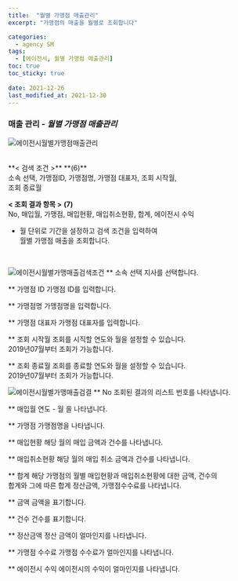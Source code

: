 ```yaml
---
title:  "월별 가맹점 매출관리"
excerpt: "가맹점의 매출을 월별로 조회합니다"

categories:
  - agency SM
tags:
  - [에이전시, 월별 가맹점 매출관리]
toc: true
toc_sticky: true
 
date: 2021-12-26
last_modified_at: 2021-12-30
---
```

### 매출 관리 - *월별 가맹점 매출관리*
![에이전시월별가맹점매출관리](https://user-images.githubusercontent.com/95394003/147521963-d8f8cbb1-1ce1-4348-9647-d490d504e8a4.jpeg)

 <br>
**< 검색 조건 >** **(6)**
<br>소속 선택, 가맹점ID, 가맹점명, 가맹점 대표자, 조회 시작월,<br>조회 종료월

**< 조회 결과 항목 >** **(7)**
<br>No, 매입월, 가맹점, 매입현황, 매입취소현황, 합계, 에이전시 수익


- 월 단위로 기간을 설정하고 검색 조건을 입력하여<br>월별 가맹점 매출을 조회합니다.


<br>

![에이전시월별가맹매출검색조건](https://user-images.githubusercontent.com/95394003/147522079-70e582f8-26bf-487c-a994-6de43d4e8096.jpeg)
** 소속 선택
지사를 선택합니다.

** 가맹점 ID
가맹점 ID를 입력합니다.

** 가맹점명
가맹점명을 입력합니다.

** 가맹점 대표자
가맹점 대표자를 입력합니다.

** 조회 시작월
조회를 시직할 연도와 월을 설정할 수 있습니다.<br>2019년07월부터 조회가 가능합니다.

** 조회 종료월
조회를 종료할 연도와 월을 설정할 수 있습니다.<br>2019년07월부터 조회가 가능합니다.
<br>

![에이전시월별가맹매출검결](https://user-images.githubusercontent.com/95394003/147522144-6050eab4-de8d-4ba3-803a-a2a65b650e32.jpeg)
** No
조회된 결과의 리스트 번호를 나타냅니다.

** 매입월
연도 - 월 을 나타냅니다.

** 가맹점
가맹점명을 나타냅니다.

** 매입현황
해당 월의 매입 금액과 건수를 나타냅니다.

** 매입취소현황
해당 월의 매입 취소 금액과 건수를 나타냅니다.

** 합계
해당 가맹점의 월별 매입현황과 매입취소현황에 대한 금액, 건수의<br>합계와 그에 따른 합계 정산금액, 가맹점수수료를 나타냅니다.

** 금액
금액을 표기합니다.

** 건수
건수를 표기합니다.

** 정산금액
정산 금액이 얼마인지를 나타냅니다.

** 가맹점 수수료
가맹점 수수료가 얼마인지를 나타냅니다.

** 에이전시 수익
에이전시의 수익이 얼마인지를 나타냅니다.